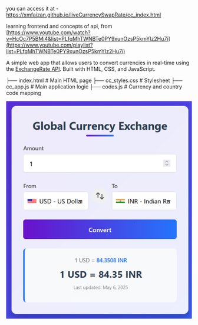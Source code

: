 you can access it at - https://xmfaizan.github.io/liveCurrencySwapRate/cc_index.html

learning frontend and concepts of api, from [https://www.youtube.com/watch?v=HcOc7P5BMi4&list=PLfqMhTWNBTe0PY9xunOzsP5kmYIz2Hu7i](https://www.youtube.com/playlist?list=PLfqMhTWNBTe0PY9xunOzsP5kmYIz2Hu7i)

A simple web app that allows users to convert currencies in real-time using the [ExchangeRate API](https://www.exchangerate-api.com/). Built with HTML, CSS, and JavaScript.

├── index.html # Main HTML page
├── cc_styles.css # Stylesheet
├── cc_app.js # Main application logic
├── codes.js # Currency and country code mapping

![Screenshot](s1.png) 
